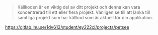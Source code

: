 > Källkoden är en viktig del av ditt projekt och denna kan vara koncentrerad till ett eller flera projekt. Vänligen se till att länka till samtliga projekt som har källkod som är aktuell för din applikation.


https://gitlab.lnu.se/1dv613/student/ey222ci/projects/petsee